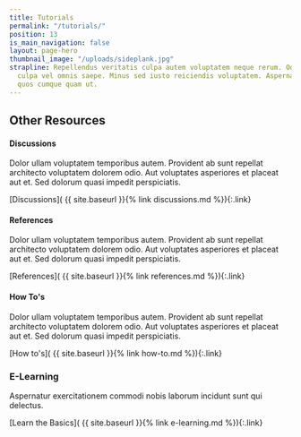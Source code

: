 ```yaml
---
title: Tutorials
permalink: "/tutorials/"
position: 13
is_main_navigation: false
layout: page-hero
thumbnail_image: "/uploads/sideplank.jpg"
strapline: Repellendus veritatis culpa autem voluptatem neque rerum. Odit eaque voluptatem
  culpa vel omnis saepe. Minus sed iusto reiciendis voluptatem. Aspernatur quia sequi
  quos cumque quam ut.
---
```


<article class="call_to_action title-row">
<h2 class="sub-heading-two">Other Resources</h2>
<div class="subgrid">
<div markdown="1" class="four">

#### Discussions
Dolor ullam voluptatem temporibus autem. Provident ab sunt repellat architecto voluptatem dolorem odio. Aut voluptates asperiores et placeat aut et. Sed dolorum quasi impedit perspiciatis.

[Discussions]( {{ site.baseurl }}{% link discussions.md %}){:.link}

</div>
<div markdown="1" class="four">


#### References
Dolor ullam voluptatem temporibus autem. Provident ab sunt repellat architecto voluptatem dolorem odio. Aut voluptates asperiores et placeat aut et. Sed dolorum quasi impedit perspiciatis.

[References]( {{ site.baseurl }}{% link references.md %}){:.link}

</div>
<div markdown="1" class="four">

#### How To's
Dolor ullam voluptatem temporibus autem. Provident ab sunt repellat architecto voluptatem dolorem odio. Aut voluptates asperiores et placeat aut et. Sed dolorum quasi impedit perspiciatis.

[How to's]( {{ site.baseurl }}{% link how-to.md %}){:.link}

</div>
<div markdown="1" class="four">

### E-Learning
Aspernatur exercitationem commodi nobis laborum incidunt sunt qui delectus.

[Learn the Basics]( {{ site.baseurl }}{% link e-learning.md %}){:.link}

</div>
</div>

</article>

